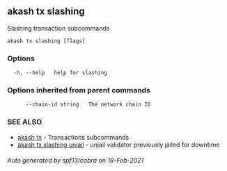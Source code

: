 ## akash tx slashing

Slashing transaction subcommands

```
akash tx slashing [flags]
```

### Options

```
  -h, --help   help for slashing
```

### Options inherited from parent commands

```
      --chain-id string   The network chain ID
```

### SEE ALSO

* [akash tx](akash_tx.md)	 - Transactions subcommands
* [akash tx slashing unjail](akash_tx_slashing_unjail.md)	 - unjail validator previously jailed for downtime

###### Auto generated by spf13/cobra on 18-Feb-2021
